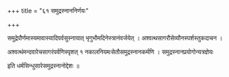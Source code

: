 +++
title = "६१ समुद्रस्नाननिर्णयः"

+++

समुद्रेपौर्णमास्यमावास्यादिपर्वसुस्नायात् भृगुभौमदिनेस्त्रानंवर्जयेत् । अश्वत्थसागरौसेव्यौनस्पर्शस्तुकदाचन ।

अश्वत्थंमन्दवारेचसागरंपर्वणिस्पृशत् १ नकालनियमःसेतौसमुद्रस्नानकर्मणि । समुद्रस्नानप्रयोगोन्यत्रज्ञेयः

इति धर्मसिन्धुसारेसमुद्रस्नानोद्देशः ॥
